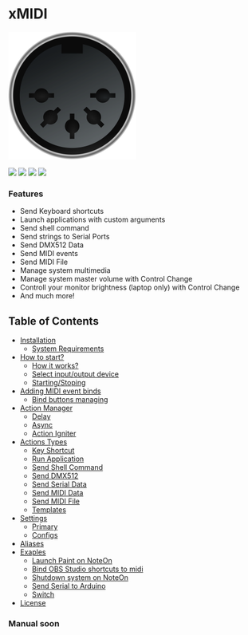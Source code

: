 # **xMIDI**

<img src="https://github.com/mordolpl/xMIDI/blob/master/xMidi/Resources/xMidi.png" width="256"/><br/>

![](https://img.shields.io/github/stars/mordolpl/xMIDI?style=flat-square) ![](https://img.shields.io/github/v/tag/mordolpl/xMIDI?style=flat-square) ![](https://img.shields.io/github/v/release/mordolpl/xMIDI?color=green&style=flat-square) ![](https://img.shields.io/github/issues/mordolpl/xMIDI?color=yellow&style=flat-square)

### Features

- Send Keyboard shortcuts
- Launch applications with custom arguments
- Send shell command
- Send strings to Serial Ports
- Send DMX512 Data
- Send MIDI events
- Send MIDI File
- Manage system multimedia
- Manage system master volume with Control Change
- Controll your monitor brightness (laptop only) with Control Change
- And much more!

## Table of Contents

- [ Installation ](#instalation)
    + [ System Requirements ](#system-requirements)
- [ How to start? ](#how-to-start)
    + [ How it works? ](#how-it-works)
    + [ Select input/output device ](#select-inputoutput-device)
    + [ Starting/Stoping ](#startingstoping)
- [ Adding MIDI event binds ](#adding-midi-event-binds)
    + [ Bind buttons managing ](#bind-buttons-managing)
- [ Action Manager ](#action-manager)
    + [ Delay ](#delay)
    + [ Async ](#async)
    + [ Action Igniter ](#action-igniter)
- [ Actions Types ](#action-types)
    + [ Key Shortcut ](#key)
    + [ Run Application ](#run)
    + [ Send Shell Command ](#shell)
    + [ Send DMX512 ](#dmx512)
    + [ Send Serial Data ](#serial)
    + [ Send MIDI Data ](#mididata)
    + [ Send MIDI File ](#midifile)
    + [ Templates ](#templates)
- [ Settings ](#settings)
    + [ Primary ](#primary)
    + [ Configs ](#configs)
- [ Aliases ](#aliases)
- [ Exaples ](#examples)
    + [ Launch Paint on NoteOn ](#launch-paint-on-noteon)
    + [ Bind OBS Studio shortcuts to midi ](#obs)
    + [ Shutdown system on NoteOn ](#shutdown-system-on-noteon)
    + [ Send Serial to Arduino ](#send-serial-to-arduino)
    + [ Switch ](#switch)
- [ License ](#license)

### Manual soon
